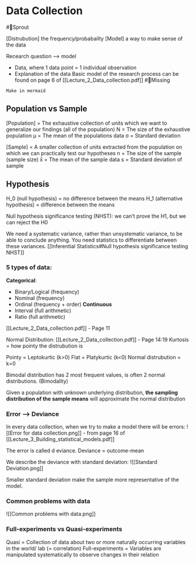 # Data Collection
#🌿Sprout 


 [Distrubution] the frequency/probabailty
 [Model] a way to make sense of the data
 
 Recearch question --> model
 - Data, where 1 data point = 1 individual observation
 - Explanation of the data
 Basic model of the research process can be found on page 6 of [[Lecture_2_Data_collection.pdf]]
 #🥀Missing 
 ```
Make in mermaid
 ```
 
## Population vs Sample
[Population] = The exhaustive collection of units which we want to generalize our findings (all of the population) 
N = The size of the exhaustive population 
μ = The mean of the populations data
σ = Standard deviation

[Sample] = A smaller collection of units extracted from the population on which we can practically test our hypotheses 
n = The size of the sample (sample size)
x̄ = The mean of the sample data
s = Standard deviation of sample


## Hypothesis
H_0 (null hypothesis) = no difference between the means
H_1 (alternative hypothesis) = difference between the means

Null hypothesis significance testing (NHST): we can’t prove the H1, but we can reject the H0


We need a systematic variance, rather than unsystematic variance, to be able to conclude anything. You need statistics to differentiate between these variances.
[[Inferential Statistics#Null hypothesis significance testing NHST]]

### 5 types of data:
**Categorical**:
- Binary/Logical (frequency)
- Nominal (frequency)
- Ordinal (frequency + order)
**Continuous**
- Interval (full arithmetic)
- Ratio (full arithmetic)
	
[[Lecture_2_Data_collection.pdf]] - Page 11

Normal Distribution:
[[Lecture_2_Data_collection.pdf]] - Page 14:19
Kurtosis = how pointy the distrubution is


Pointy = Leptokurtic (k>0)
Flat = Platykurtic (k<0)
Normal distrubution = k=0

Bimodal distribution has 2 most frequent values, is often 2 normal distributions. (Bimodality)

Given a population with unknown underlying distribution, **the sampling distribution of the sample means** will approximate the normal distribution

### Error --> Deviance
In every data collection, when we try to make a model there will be errors:
![[Error for data collection.png]] - from page 16 of 
[[Lecture_3_Building_statistical_models.pdf]]

The error is called d eviance.
Deviance = outcome-mean

We describe the deviance with standard deviation:
![[Standard Deviation.png]] 

Smaller standard deviation make the sample more representative of the model.

### Common problems with data
![[Common problems with data.png]]


### Full-experiments vs Quasi-experiments
Quasi = Collection of data about two or more naturally occurring variables in the world/ lab (= correlation)
Full-experiments = Variables are manipulated systematically to observe changes in their relation




